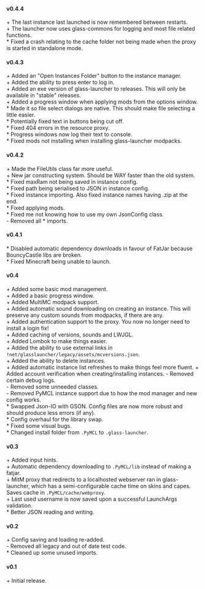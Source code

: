#### v0.4.4
\+ The last instance last launched is now remembered between restarts.  
\+ The launcher now uses glass-commons for logging and most file related functions.  
\* Fixed a crash relating to the cache folder not being made when the proxy is started in standalone mode.  

#### v0.4.3
\+ Added an "Open Instances Folder" button to the instance manager.  
\+ Added the ability to press enter to log in.  
\+ Added an exe version of glass-launcher to releases. This will only be available in "stable" releases.  
\+ Added a progress window when applying mods from the options window.  
\* Made it so file select dialogs are native. This should make file selecting a little easier.  
\* Potentially fixed text in buttons being cut off.  
\* Fixed 404 errors in the resource proxy.  
\* Progress windows now log their text to console.  
\* Fixed mods not installing when installing glass-launcher modpacks.

#### v0.4.2
\+ Made the FileUtils class far more useful.  
\+ New jar constructing system. Should be WAY faster than the old system.  
\* Fixed maxRam not being saved in instance config.  
\* Fixed path being serialised to JSON in instance config.  
\* Fixed instance importing. Also fixed instance names having .zip at the end.  
\* Fixed applying mods.  
\* Fixed me not knowing how to use my own JsonConfig class.  
\- Removed all * imports.

#### v0.4.1
\* Disabled automatic dependency downloads in favour of FatJar because BouncyCastle libs are broken.  
\* Fixed Minecraft being unable to launch.

#### v0.4
\+ Added some basic mod management.  
\+ Added a basic progress window.  
\+ Added MultiMC modpack support.  
\+ Added automatic sound downloading on creating an instance. This will preserve any custom sounds from modpacks, if there are any.  
\+ Added authentication support to the proxy. You now no longer need to install a login fix!  
\+ Added caching of versions, sounds and LWJGL.  
\+ Added Lombok to make things easier.  
\+ Added the ability to use external links in `!net/glasslauncher/legacy/assets/mcversions.json`.  
\+ Added the ability to delete instances.  
\+ Added automatic instance list refreshes to make things feel more fluent.
\+ Added account verification when creating/installing instances.
\- Removed certain debug logs.  
\- Removed some unneeded classes.  
\- Removed PyMCL instance support due to how the mod manager and new config works.  
\* Swapped Json-IO with GSON. Config files are now more robust and should produce less errors (if any).  
\* Config overhaul for the library swap.  
\* Fixed some visual bugs.  
\* Changed install folder from `.PyMCL` to `.glass-launcher`.

#### v0.3
\+ Added input hints.  
\+ Automatic dependency downloading to `.PyMCL/lib` instead of making a fatjar.  
\+ MitM proxy that redirects to a localhosted webserver ran in glass-launcher, which has a semi-configurable cache time on skins and capes. Saves cache in `.PyMCL/cache/webproxy`.  
\+ Last used username is now saved upon a successful LaunchArgs validation.  
\* Better JSON reading and writing.  

#### v0.2
\+ Config saving and loading re-added.  
\- Removed all legacy and out of date test code.  
\*  Cleaned up some unused imports.

#### v0.1
\+ Initial release.
